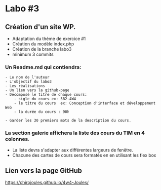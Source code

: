# Labo #3
## Création d'un site WP.
- Adaptation du thème de exercice #1
- Création du modèle index.php
- Création de la branche labo3
- minimum 3 commits
### Un Readme.md qui contiendra:
    - Le nom de l'auteur
    - L'objectif du labo3
    - Les réalisations
    - Un lien vers la github-page
    - Décomposé le titre de chaque cours:
        - sigle du cours ex: 582-4W4
        - le titre du cours  ex: Conception d'interface et développement Web
        - la durée du cours : 90h

    - Garder les 30 premiers mots de la description du cours.

### La section galerie affichera la liste des cours du TIM en 4 colonnes.
- La liste devra s'adapter aux différentes largeurs de fenêtre.
- Chacune des cartes de cours sera formatés en en utilisant les flex box

## Lien vers la page GitHub
https://chirojoules.github.io/4w4-Joules/